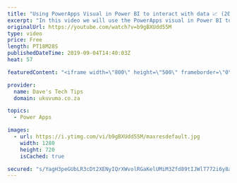 ```yaml
---
title: "Using PowerApps Visual in Power BI to interact with data 📈 (2019)"
excerpt: "In this video we will use the PowerApps visual in Power BI to update data in SQL while auto refreshing the Power BI report instantaneously. The Power BI report is using direct query to not rely on scheduled refreshes\\imports.  The PowerApp will allow data to be: Browsed Created Updated"
originalUrl: https://youtube.com/watch?v=b9gBXUdd55M
type: video
price: Free
length: PT18M28S
publishedDateTime: 2019-09-04T14:40:03Z
heat: 57

featuredContent: "<iframe width=\"800\" height=\"500\" frameborder=\"0\" src=\"https://www.youtube.com/embed/b9gBXUdd55M\" allow=\"accelerometer; autoplay; encrypted-media; gyroscope; picture-in-picture\" allowfullscreen></iframe>"

provider:
  name: Dave's Tech Tips
  domain: ukuvuma.co.za

topics:
  - Power Apps

images:
  - url: https://i.ytimg.com/vi/b9gBXUdd55M/maxresdefault.jpg
    width: 1280
    height: 720
    isCached: true

secured: "s/YagH3peGUbLR3cDt2XENyIQrXWvolRGaKelUMiM3Zfd89tIJWlT772i6y8aTv2y6Ke0uY6xvXoFGjOlztZ7KxvyBWU5drM3PWiYBc8SH7ea0RxVJiUtn8STa9gz0WFDLJsU1vyAnGTlgqooLQHebvp9rHWkuG6RyOKkZT0eGIOzgj5TLctfpopN3D5fjDQ5VTMU9ENd8mJVYWzENpX1SY5PL0HQdgSwS0tfUUq7m50kHNMVkvh2BbCdaXryLKFoEEf0pY4XjB49ynUnsm152CfxPSjW1MHedVzDVmGBrkRVQWVvPmc/9CHiUq5G3AwCySprCXQ9IqBAFI4Si33VT+qlomU/0Scteg6tRc3XyKPO5yNgdy0vjcIYAQHvE1DE15pNe+dZGX0lYTCDJ4AgJ4zotuHq+Ie7OSMbiGChJQ=;rhLFe9L2WRX8O8GSEiNzQw=="
---
```


